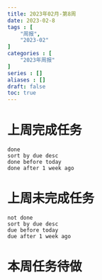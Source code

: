```yaml
---
title: 2023年02月-第8周
date: 2023-02-8
tags : [
	"周报",
	"2023-02"
]
categories : [
	"2023年周报"
]
series : []
aliases : []
draft: false
toc: true
---
```

# 上周完成任务
```tasks
done
sort by due desc
done before today
done after 1 week ago
```

# 上周未完成任务
```tasks
not done
sort by due desc
due before today
due after 1 week ago
```


# 本周任务待做



